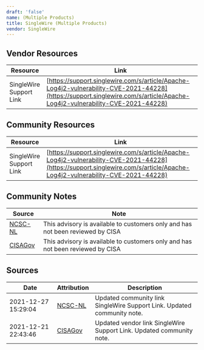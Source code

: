 ```yaml
---
draft: 'false'
name: (Multiple Products)
title: SingleWire (Multiple Products)
vendor: SingleWire
---
```


## Vendor Resources
| Resource | Link |
| --- | --- |
| SingleWire Support Link | [https://support.singlewire.com/s/article/Apache-Log4j2-vulnerability-CVE-2021-44228](https://support.singlewire.com/s/article/Apache-Log4j2-vulnerability-CVE-2021-44228) |

## Community Resources
| Resource | Link |
| --- | --- |
| SingleWire Support Link | [https://support.singlewire.com/s/article/Apache-Log4j2-vulnerability-CVE-2021-44228](https://support.singlewire.com/s/article/Apache-Log4j2-vulnerability-CVE-2021-44228) |

## Community Notes
| Source | Note |
| --- | --- |
| [NCSC-NL](https://github.com/NCSC-NL/log4shell/blob/main/software/README.md) | This advisory is available to customers only and has not been reviewed by CISA |
| [CISAGov](https://raw.githubusercontent.com/cisagov/log4j-affected-db/develop/README.md) | This advisory is available to customers only and has not been reviewed by CISA |

## Sources
| Date | Attribution | Description |
| --- | --- | --- |
| 2021-12-27 15:29:04 | [NCSC-NL](https://github.com/NCSC-NL/log4shell/blob/main/software/README.md) | Updated community link SingleWire Support Link. Updated community note.  |
| 2021-12-21 22:43:46 | [CISAGov](https://raw.githubusercontent.com/cisagov/log4j-affected-db/develop/README.md) | Updated vendor link SingleWire Support Link. Updated community note.  |

